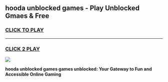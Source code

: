 
## hooda unblocked games - Play Unblocked Gmaes & Free
<h3>
<a href="https://premium.freeplayer.one?title=hooda_unblocked_games&ref=19F">CLICK TO PLAY</a></h3>
<hr>

<h3>
<a href="https://premium.freeplayer.one?title=hooda_unblocked_games&ref=19F">CLICK 2 PLAY</a>
  
</h3>

<a href="https://premium.freeplayer.one?title=hooda_unblocked_games&ref=19F/"><img src="https://clearcache.store/games.png"></a>


**hooda unblocked games games unblocked: Your Gateway to Fun and Accessible Online Gaming**
